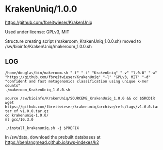 KrakenUniq/1.0.0
================

<https://github.com/fbreitwieser/KrakenUniq>

Used under license:
GPLv3, MIT


Structure creating script (makeroom_KrakenUniq_1.0.0.sh) moved to /sw/bioinfo/KrakenUniq/makeroom_1.0.0.sh

LOG
---

    /home/douglas/bin/makeroom.sh "-f" "-t" "KrakenUniq" "-v" "1.0.0" "-w" "https://github.com/fbreitwieser/KrakenUniq" "-l" "GPLv3, MIT" "-d" "confident and fast metagenomics classification using unique k-mer counts"
    ./makeroom_KrakenUniq_1.0.0.sh

    source /sw/bioinfo/KrakenUniq/SOURCEME_KrakenUniq_1.0.0 && cd $SRCDIR
    wget https://github.com/fbreitwieser/krakenuniq/archive/refs/tags/v1.0.0.tar.gz
    tar xf v1.0.0.tar.gz 
    cd krakenuniq-1.0.0/
    ml gcc/10.3.0

    ./install_krakenuniq.sh -j $PREFIX

In /sw/data, download the prebuilt databases at https://benlangmead.github.io/aws-indexes/k2

